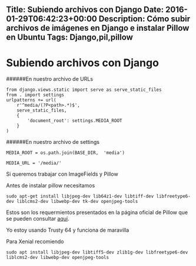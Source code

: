 Title: Subiendo archivos con Django
Date: 2016-01-29T06:42:23+00:00
Description: Cómo subir archivos de imágenes en Django e instalar Pillow en Ubuntu
Tags: Django,pil,pillow
---
# Subiendo archivos con Django

######En nuestro archivo de URLs
```
from django.views.static import serve as serve_static_files
from . import settings
urlpatterns += url(
    r'^media/(?P<path>.*)$', 
    serve_static_files,
    {
        'document_root': settings.MEDIA_ROOT
    }
)
```

######En nuestro archivo de settings
```
MEDIA_ROOT = os.path.join(BASE_DIR,  'media')

MEDIA_URL = '/media/'
```

Si queremos trabajar con ImageFields y Pillow

Antes de instalar pillow necesitamos

```
sudo apt-get install libjpeg-dev lib64z1-dev libtiff-dev libfreetype6-dev liblcms2-dev libwebp-dev tk-dev openjpeg-tools
```

Estos son los requermientos presentados en la página oficial de Pillow que se pueden consultar [aquí](http://pillow.readthedocs.org/en/3.0.x/installation.html#external-libraries).

Yo estoy usando Trusty 64 y funciona de maravilla

Para Xenial recomiendo
```
sudo apt install libjpeg-dev libtiff5-dev zlib1g-dev libfreetype6-dev liblcms2-dev libwebp-dev openjpeg-tools
```